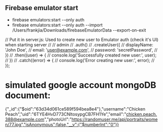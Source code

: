 ## Firebase emulator start

-   firebase emulators:start --only auth
-   firebase emulators:start --only auth --import /Users/frankjia/Downloads/firebaseEmulatorData --export-on-exit


// Put it in server.js: Used to create new user to Emulator auth (check it's UI) when starting server
//
// admin
// .auth()
// .createUser({
// displayName: 'John Doe',
// email: 'user@example.com',
// password: 'secretPassword',
// })
// .then((user) => {
// console.log('Successfully created new user:', user);
// })
// .catch((error) => {
// console.log('Error creating new user:', error);
// });

# simulated google account mongoDB document:
{"_id":{"$oid":"63d34d061ce589f594bea8e4"},"username":"Chicken Peach","uid":"6TYE4HvD773CNltosypgCB7FH1Ye","email":"chicken.peach.388@example.com","photoUrl":"https://randomuser.me/api/portraits/women/77.jpg","isAnonymous":false,"__v":{"$numberInt":"0"}}